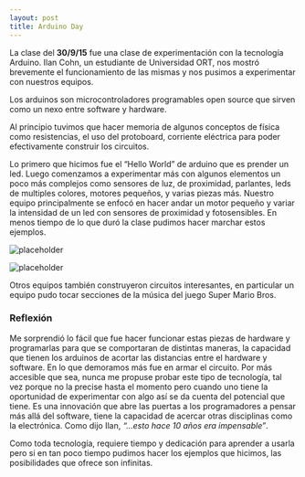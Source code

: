 ```yaml
---
layout: post
title: Arduino Day
---
```


La clase del **30/9/15** fue una clase de experimentación con la tecnología Arduino. Ilan Cohn, un estudiante de Universidad ORT, nos mostró brevemente el funcionamiento de las mismas y nos pusimos a experimentar con nuestros equipos. 

Los arduinos son microcontroladores programables open source que sirven como un nexo entre software y hardware.

Al principio tuvimos que hacer memoria de algunos conceptos de física como resistencias, el uso del protoboard, corriente eléctrica para poder efectivamente construir los circuitos.

Lo primero que hicimos fue el “Hello World” de arduino que es prender un led. Luego comenzamos a experimentar más con algunos elementos un poco más complejos como sensores de luz, de proximidad, parlantes, leds de multiples colores, motores pequeños, y varias piezas más. Nuestro equipo principalmente se enfocó en hacer andar un motor pequeño y variar la intensidad de un led con sensores de proximidad y fotosensibles. En menos tiempo de lo que duró la clase pudimos hacer marchar estos ejemplos.

![placeholder](http://gdurl.com/a24Iz)

![placeholder](http://gdurl.com/dkOg) 

Otros equipos también construyeron circuitos interesantes, en particular un equipo pudo tocar secciones de la música del juego Super Mario Bros.

### Reflexión

Me sorprendió lo fácil que fue hacer funcionar estas piezas de hardware y programarlas para que se comportaran de distintas maneras, la capacidad que tienen los arduinos de acortar las distancias entre el hardware y software. En lo que demoramos más fue en armar el circuito. Por más accesible que sea, nunca me propuse probar este tipo de tecnología, tal vez porque no la precise hasta el momento pero cuando uno tiene la oportunidad de experimentar con algo así se da cuenta del potencial que tiene. Es una innovación que abre las puertas a los programadores a pensar más allá del software, tiene la capacidad de acercar otras disciplinas como la electrónica. Como dijo Ilan, *“...esto hace 10 años era impensable”*.

Como toda tecnología, requiere tiempo y dedicación para aprender a usarla pero si en tan poco tiempo pudimos hacer los ejemplos que hicimos,  las posibilidades que ofrece son infinitas. 

